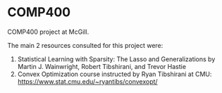 # COMP400
COMP400 project at McGill.

The main 2 resources consulted for this project were:

1. Statistical Learning with Sparsity: The Lasso and Generalizations by Martin J. Wainwright, Robert Tibshirani, and Trevor Hastie
2. Convex Optimization course instructed by Ryan Tibshirani at CMU: https://www.stat.cmu.edu/~ryantibs/convexopt/
